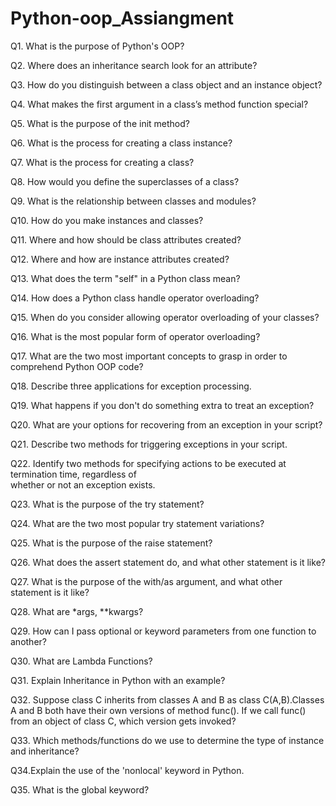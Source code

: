 # Python-oop_Assiangment

Q1. What is the purpose of Python's OOP?

Q2. Where does an inheritance search look for an attribute?

Q3. How do you distinguish between a class object and an instance object?

Q4. What makes the first argument in a class’s method function special?

Q5. What is the purpose of the init method?

Q6. What is the process for creating a class instance?

Q7. What is the process for creating a class?

Q8. How would you define the superclasses of a class?

Q9. What is the relationship between classes and modules?

Q10. How do you make instances and classes?

Q11. Where and how should be class attributes created?

Q12. Where and how are instance attributes created?

Q13. What does the term "self" in a Python class mean?

Q14. How does a Python class handle operator overloading?

Q15. When do you consider allowing operator overloading of your classes?

Q16. What is the most popular form of operator overloading?

Q17. What are the two most important concepts to grasp in order to comprehend Python OOP code?

Q18. Describe three applications for exception processing.

Q19. What happens if you don't do something extra to treat an exception?

Q20. What are your options for recovering from an exception in your script?

Q21. Describe two methods for triggering exceptions in your script.

Q22. Identify two methods for specifying actions to be executed at termination time, regardless of  
whether or not an exception exists.

Q23. What is the purpose of the try statement?

Q24. What are the two most popular try statement variations?

Q25. What is the purpose of the raise statement?

Q26. What does the assert statement do, and what other statement is it like?

Q27. What is the purpose of the with/as argument, and what other statement is it like?

Q28. What are *args, **kwargs?

Q29. How can I pass optional or keyword parameters from one function to another?

Q30. What are Lambda Functions?

Q31. Explain Inheritance in Python with an example?

Q32. Suppose class C inherits from classes A and B as class C(A,B).Classes A and B both have their own versions of method func(). If we call func() from an object of 
class C, which version gets invoked?

Q33. Which methods/functions do we use to determine the type of instance and inheritance?

Q34.Explain the use of the 'nonlocal' keyword in Python.

Q35. What is the global keyword?
